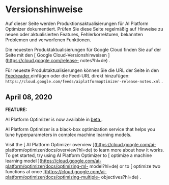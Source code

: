 #  Versionshinweise

Auf dieser Seite werden Produktionsaktualisierungen für AI Platform Optimizer
dokumentiert. Prüfen Sie diese Seite regelmäßig auf Hinweise zu neuen oder
aktualisierten Features, Fehlerkorrekturen, bekannten Problemen und
verworfenen Funktionen.

Die neuesten Produktaktualisierungen für Google Cloud finden Sie auf der Seite
mit den [ Google Cloud-Versionshinweisen ](https://cloud.google.com/release-
notes?hl=de) .

Für neueste Produktaktualisierungen können Sie die URL der Seite in den [
Feedreader ](https://wikipedia.org/wiki/Comparison_of_feed_aggregators)
einfügen oder die Feed-URL direkt hinzufügen: `
https://cloud.google.com/feeds/aiplatformoptimizer-release-notes.xml ` .

##  April 08, 2020

**FEATURE:**

AI Platform Optimizer is now available in [ beta
](https://cloud.google.com/products?hl=de#product-launch-stages) .

AI Platform Optimizer is a black-box optimization service that helps you tune
hyperparameters in complex machine learning models.

Visit the [ AI Platform Optimizer overview ](https://cloud.google.com/ai-
platform/optimizer/docs/overview?hl=de) to learn more about how it works. To
get started, try using AI Platform Optimizer to [ optimize a machine learning
model ](https://cloud.google.com/ai-platform/optimizer/docs/optimizing-ml-
model?hl=de) or to [ optimize two functions at once
](https://cloud.google.com/ai-platform/optimizer/docs/optimizing-multiple-
objectives?hl=de) .

